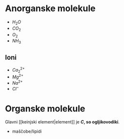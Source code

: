 # Anorganske molekule
- $H_2O$
- $CO_2$
- $O_2$
- $NH_3$
## Ioni
- $Ca_2^{2+}$
- $Mg^{2+}$
- $Na^{2+}$
- $Cl^-$
# Organske molekule
Glavni [[keinjski element|element]] je **$C$, so ogljikovodiki**.
- maščobe/lipidi